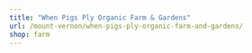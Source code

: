 ```yaml
---
title: "When Pigs Ply Organic Farm & Gardens"
url: /mount-vernon/when-pigs-ply-organic-farm-and-gardens/
shop: farm
---
```

